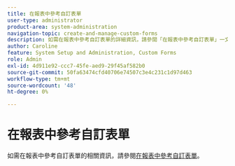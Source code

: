 ```yaml
---
title: 在報表中參考自訂表單
user-type: administrator
product-area: system-administration
navigation-topic: create-and-manage-custom-forms
description: 如需在報表中參考自訂表單的詳細資訊，請參閱「在報表中參考自訂表單」一文。
author: Caroline
feature: System Setup and Administration, Custom Forms
role: Admin
exl-id: 4d911e92-ccc7-45fe-aed9-29f45af582b0
source-git-commit: 50fa63474cfd40706e74507c3e4c231c1d97d463
workflow-type: tm+mt
source-wordcount: '48'
ht-degree: 0%

---
```


# 在報表中參考自訂表單

如需在報表中參考自訂表單的相關資訊，請參閱[在報表中參考自訂表單](../../../reports-and-dashboards/reports/creating-and-managing-reports/reference-custom-form-report.md)。
